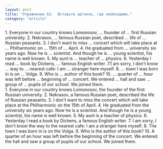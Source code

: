 ```yaml
---
layout: post
title: "Упражнение 63.  Вставьте артикль, где необходимо."
category: "article"
---
```

<section class="question">
1. Everyone in our country knows Lomonosov, ... founder of ... first Russian university. 2. Nekrasov, ... famous Russian poet, described ... life of ... Russian peasants. 3. I don't want to miss ... concert which will take place at ... Philharmonic on ... 15th of ... April. 4. He graduated from ... university six years ago. Now he is ... scientist. And though he is ... young scientist, his name is well known. 5. My aunt is ... teacher of ... physics. 6. Yesterday I read ... book by Dickens, ... famous English writer. 7.1 am sorry, I don't know ... way to ... nearest cafe: I am ... stranger here myself. 8. ... town I was born in is on ... Volga. 9. Who is ... author of this book? 10. ... quarter of ... hour was left before ... beginning of ... concert. We entered ... hall and saw ... group of ... pupils of our school. We joined them.
</section>

<section class="answer">
1. Everyone in our country knows Lomonosov, the founder of the first Russian university. 2. Nekrasov, a famous Russian poet, described the life of Russian peasants. 3. I don't want to miss the concert which will take place at the Philharmonic on the 15th of April. 4. He graduated from the university six years ago. Now he is a scientist. And though he is a young scientist, his name is well known. 5. My aunt is a teacher of physics. 6. Yesterday I read a book by Dickens, a famous English writer. 7. I am sorry, I don't know the way to the nearest cafe: I am a stranger here myself. 8. The town I was born in is on the Volga. 9. Who is the author of this book? 10. A quarter of an hour was left before the beginning of the concert. We entered the hall and saw a group of pupils of our school. We joined them.
</section>